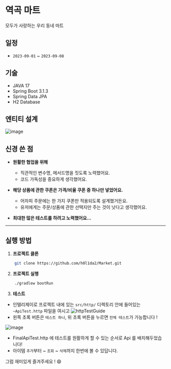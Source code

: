 # 역곡 마트
모두가 사랑하는 우리 동네 마트

## 일정
- `2023-09-01` ~ `2023-09-08`


## 기술
- JAVA 17
- Spring Boot 3.1.3
- Spring Data JPA
- H2 Database


## 엔티티 설계

![image](https://github.com/h0l1da2/Market/assets/116418443/946358f4-ef25-4065-a461-3f971c35363c)


## 신경 쓴 점
- **원활한 협업을 위해**
  - 직관적인 변수명, 메서드명을 짓도록 노력했어요.
  - 코드 가독성을 중요하게 생각했어요.


- **해당 상품에 관한 쿠폰은 가격/비율 쿠폰 중 하나만 넣었어요.**
  - 어차피 주문에는 한 가지 쿠폰만 적용되도록 설계했거든요.
  - 유저에게는 주문/상품에 관한 선택지만 주는 것이 낫다고 생각했어요.


- **최대한 많은 테스트를 하려고 노력했어요...**


---

## 실행 방법

1. **프로젝트 클론**
```bash
    git clone https://github.com/h0l1da2/Market.git
```

2. **프로젝트 실행**
```bash
    ./gradlew bootRun
```

3. **테스트**

- 인텔리제이로 프로젝트 내에 있는 `src/http/` 디렉토리 안에 들어있는 `~ApiTest.http` 파일을 여시고
![httpTestGuide](https://github.com/h0l1da2/Market/assets/116418443/f15a1b7b-3c41-4b0f-a178-b1d05fef7514)
- 왼쪽 초록 버튼은 `테스트 하나`, 위 초록 버튼을 누르면 `전체 테스트`가 가능합니다 ! 

![image](https://github.com/h0l1da2/Market/assets/116418443/456bfd45-8ce7-4f5b-90a6-96575c9fab5c)
- FinalApiTest.http 에 테스트를 원활하게 할 수 있는 순서로 Api 를 배치해두었습니다!
- 아이템 ``추가``부터 ~ ``조회`` ~ ``삭제``까지 한번에 볼 수 있답니다.

그럼 재미있게 즐겨주세요 ! 😄
